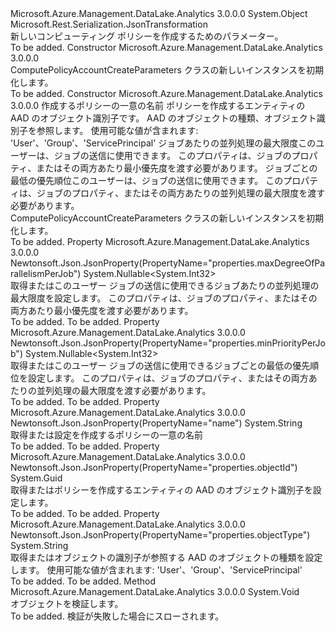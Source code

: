 <Type Name="ComputePolicyAccountCreateParameters" FullName="Microsoft.Azure.Management.DataLake.Analytics.Models.ComputePolicyAccountCreateParameters">
  <TypeSignature Language="C#" Value="public class ComputePolicyAccountCreateParameters" />
  <TypeSignature Language="ILAsm" Value=".class public auto ansi beforefieldinit ComputePolicyAccountCreateParameters extends System.Object" />
  <TypeSignature Language="DocId" Value="T:Microsoft.Azure.Management.DataLake.Analytics.Models.ComputePolicyAccountCreateParameters" />
  <TypeSignature Language="VB.NET" Value="Public Class ComputePolicyAccountCreateParameters" />
  <TypeSignature Language="F#" Value="type ComputePolicyAccountCreateParameters = class" />
  <AssemblyInfo>
    <AssemblyName>Microsoft.Azure.Management.DataLake.Analytics</AssemblyName>
    <AssemblyVersion>3.0.0.0</AssemblyVersion>
  </AssemblyInfo>
  <Base>
    <BaseTypeName>System.Object</BaseTypeName>
  </Base>
  <Interfaces />
  <Attributes>
    <Attribute>
      <AttributeName>Microsoft.Rest.Serialization.JsonTransformation</AttributeName>
    </Attribute>
  </Attributes>
  <Docs>
    <summary>
            新しいコンピューティング ポリシーを作成するためのパラメーター。
            </summary>
    <remarks>To be added.</remarks>
  </Docs>
  <Members>
    <Member MemberName=".ctor">
      <MemberSignature Language="C#" Value="public ComputePolicyAccountCreateParameters ();" />
      <MemberSignature Language="ILAsm" Value=".method public hidebysig specialname rtspecialname instance void .ctor() cil managed" />
      <MemberSignature Language="DocId" Value="M:Microsoft.Azure.Management.DataLake.Analytics.Models.ComputePolicyAccountCreateParameters.#ctor" />
      <MemberSignature Language="VB.NET" Value="Public Sub New ()" />
      <MemberType>Constructor</MemberType>
      <AssemblyInfo>
        <AssemblyName>Microsoft.Azure.Management.DataLake.Analytics</AssemblyName>
        <AssemblyVersion>3.0.0.0</AssemblyVersion>
      </AssemblyInfo>
      <Parameters />
      <Docs>
        <summary>
            ComputePolicyAccountCreateParameters クラスの新しいインスタンスを初期化します。
            </summary>
        <remarks>To be added.</remarks>
      </Docs>
    </Member>
    <Member MemberName=".ctor">
      <MemberSignature Language="C#" Value="public ComputePolicyAccountCreateParameters (string name, Guid objectId, string objectType, Nullable&lt;int&gt; maxDegreeOfParallelismPerJob = null, Nullable&lt;int&gt; minPriorityPerJob = null);" />
      <MemberSignature Language="ILAsm" Value=".method public hidebysig specialname rtspecialname instance void .ctor(string name, valuetype System.Guid objectId, string objectType, valuetype System.Nullable`1&lt;int32&gt; maxDegreeOfParallelismPerJob, valuetype System.Nullable`1&lt;int32&gt; minPriorityPerJob) cil managed" />
      <MemberSignature Language="DocId" Value="M:Microsoft.Azure.Management.DataLake.Analytics.Models.ComputePolicyAccountCreateParameters.#ctor(System.String,System.Guid,System.String,System.Nullable{System.Int32},System.Nullable{System.Int32})" />
      <MemberSignature Language="VB.NET" Value="Public Sub New (name As String, objectId As Guid, objectType As String, Optional maxDegreeOfParallelismPerJob As Nullable(Of Integer) = null, Optional minPriorityPerJob As Nullable(Of Integer) = null)" />
      <MemberSignature Language="F#" Value="new Microsoft.Azure.Management.DataLake.Analytics.Models.ComputePolicyAccountCreateParameters : string * Guid * string * Nullable&lt;int&gt; * Nullable&lt;int&gt; -&gt; Microsoft.Azure.Management.DataLake.Analytics.Models.ComputePolicyAccountCreateParameters" Usage="new Microsoft.Azure.Management.DataLake.Analytics.Models.ComputePolicyAccountCreateParameters (name, objectId, objectType, maxDegreeOfParallelismPerJob, minPriorityPerJob)" />
      <MemberType>Constructor</MemberType>
      <AssemblyInfo>
        <AssemblyName>Microsoft.Azure.Management.DataLake.Analytics</AssemblyName>
        <AssemblyVersion>3.0.0.0</AssemblyVersion>
      </AssemblyInfo>
      <Parameters>
        <Parameter Name="name" Type="System.String" />
        <Parameter Name="objectId" Type="System.Guid" />
        <Parameter Name="objectType" Type="System.String" />
        <Parameter Name="maxDegreeOfParallelismPerJob" Type="System.Nullable&lt;System.Int32&gt;" />
        <Parameter Name="minPriorityPerJob" Type="System.Nullable&lt;System.Int32&gt;" />
      </Parameters>
      <Docs>
        <param name="name">作成するポリシーの一意の名前</param>
        <param name="objectId">ポリシーを作成するエンティティの AAD のオブジェクト識別子です。</param>
        <param name="objectType">AAD のオブジェクトの種類、オブジェクト識別子を参照します。 使用可能な値が含まれます: 'User'、'Group'、'ServicePrincipal'</param>
        <param name="maxDegreeOfParallelismPerJob">ジョブあたりの並列処理の最大限度このユーザーは、ジョブの送信に使用できます。 このプロパティは、ジョブのプロパティ、またはその両方あたり最小優先度を渡す必要があります。</param>
        <param name="minPriorityPerJob">ジョブごとの最低の優先順位このユーザーは、ジョブの送信に使用できます。 このプロパティは、ジョブのプロパティ、またはその両方あたりの並列処理の最大限度を渡す必要があります。</param>
        <summary>
            ComputePolicyAccountCreateParameters クラスの新しいインスタンスを初期化します。
            </summary>
        <remarks>To be added.</remarks>
      </Docs>
    </Member>
    <Member MemberName="MaxDegreeOfParallelismPerJob">
      <MemberSignature Language="C#" Value="public Nullable&lt;int&gt; MaxDegreeOfParallelismPerJob { get; set; }" />
      <MemberSignature Language="ILAsm" Value=".property instance valuetype System.Nullable`1&lt;int32&gt; MaxDegreeOfParallelismPerJob" />
      <MemberSignature Language="DocId" Value="P:Microsoft.Azure.Management.DataLake.Analytics.Models.ComputePolicyAccountCreateParameters.MaxDegreeOfParallelismPerJob" />
      <MemberSignature Language="VB.NET" Value="Public Property MaxDegreeOfParallelismPerJob As Nullable(Of Integer)" />
      <MemberSignature Language="F#" Value="member this.MaxDegreeOfParallelismPerJob : Nullable&lt;int&gt; with get, set" Usage="Microsoft.Azure.Management.DataLake.Analytics.Models.ComputePolicyAccountCreateParameters.MaxDegreeOfParallelismPerJob" />
      <MemberType>Property</MemberType>
      <AssemblyInfo>
        <AssemblyName>Microsoft.Azure.Management.DataLake.Analytics</AssemblyName>
        <AssemblyVersion>3.0.0.0</AssemblyVersion>
      </AssemblyInfo>
      <Attributes>
        <Attribute>
          <AttributeName>Newtonsoft.Json.JsonProperty(PropertyName="properties.maxDegreeOfParallelismPerJob")</AttributeName>
        </Attribute>
      </Attributes>
      <ReturnValue>
        <ReturnType>System.Nullable&lt;System.Int32&gt;</ReturnType>
      </ReturnValue>
      <Docs>
        <summary>
            取得またはこのユーザー ジョブの送信に使用できるジョブあたりの並列処理の最大限度を設定します。 このプロパティは、ジョブのプロパティ、またはその両方あたり最小優先度を渡す必要があります。
            </summary>
        <value>To be added.</value>
        <remarks>To be added.</remarks>
      </Docs>
    </Member>
    <Member MemberName="MinPriorityPerJob">
      <MemberSignature Language="C#" Value="public Nullable&lt;int&gt; MinPriorityPerJob { get; set; }" />
      <MemberSignature Language="ILAsm" Value=".property instance valuetype System.Nullable`1&lt;int32&gt; MinPriorityPerJob" />
      <MemberSignature Language="DocId" Value="P:Microsoft.Azure.Management.DataLake.Analytics.Models.ComputePolicyAccountCreateParameters.MinPriorityPerJob" />
      <MemberSignature Language="VB.NET" Value="Public Property MinPriorityPerJob As Nullable(Of Integer)" />
      <MemberSignature Language="F#" Value="member this.MinPriorityPerJob : Nullable&lt;int&gt; with get, set" Usage="Microsoft.Azure.Management.DataLake.Analytics.Models.ComputePolicyAccountCreateParameters.MinPriorityPerJob" />
      <MemberType>Property</MemberType>
      <AssemblyInfo>
        <AssemblyName>Microsoft.Azure.Management.DataLake.Analytics</AssemblyName>
        <AssemblyVersion>3.0.0.0</AssemblyVersion>
      </AssemblyInfo>
      <Attributes>
        <Attribute>
          <AttributeName>Newtonsoft.Json.JsonProperty(PropertyName="properties.minPriorityPerJob")</AttributeName>
        </Attribute>
      </Attributes>
      <ReturnValue>
        <ReturnType>System.Nullable&lt;System.Int32&gt;</ReturnType>
      </ReturnValue>
      <Docs>
        <summary>
            取得またはこのユーザー ジョブの送信に使用できるジョブごとの最低の優先順位を設定します。 このプロパティは、ジョブのプロパティ、またはその両方あたりの並列処理の最大限度を渡す必要があります。
            </summary>
        <value>To be added.</value>
        <remarks>To be added.</remarks>
      </Docs>
    </Member>
    <Member MemberName="Name">
      <MemberSignature Language="C#" Value="public string Name { get; set; }" />
      <MemberSignature Language="ILAsm" Value=".property instance string Name" />
      <MemberSignature Language="DocId" Value="P:Microsoft.Azure.Management.DataLake.Analytics.Models.ComputePolicyAccountCreateParameters.Name" />
      <MemberSignature Language="VB.NET" Value="Public Property Name As String" />
      <MemberSignature Language="F#" Value="member this.Name : string with get, set" Usage="Microsoft.Azure.Management.DataLake.Analytics.Models.ComputePolicyAccountCreateParameters.Name" />
      <MemberType>Property</MemberType>
      <AssemblyInfo>
        <AssemblyName>Microsoft.Azure.Management.DataLake.Analytics</AssemblyName>
        <AssemblyVersion>3.0.0.0</AssemblyVersion>
      </AssemblyInfo>
      <Attributes>
        <Attribute>
          <AttributeName>Newtonsoft.Json.JsonProperty(PropertyName="name")</AttributeName>
        </Attribute>
      </Attributes>
      <ReturnValue>
        <ReturnType>System.String</ReturnType>
      </ReturnValue>
      <Docs>
        <summary>
            取得または設定を作成するポリシーの一意の名前
            </summary>
        <value>To be added.</value>
        <remarks>To be added.</remarks>
      </Docs>
    </Member>
    <Member MemberName="ObjectId">
      <MemberSignature Language="C#" Value="public Guid ObjectId { get; set; }" />
      <MemberSignature Language="ILAsm" Value=".property instance valuetype System.Guid ObjectId" />
      <MemberSignature Language="DocId" Value="P:Microsoft.Azure.Management.DataLake.Analytics.Models.ComputePolicyAccountCreateParameters.ObjectId" />
      <MemberSignature Language="VB.NET" Value="Public Property ObjectId As Guid" />
      <MemberSignature Language="F#" Value="member this.ObjectId : Guid with get, set" Usage="Microsoft.Azure.Management.DataLake.Analytics.Models.ComputePolicyAccountCreateParameters.ObjectId" />
      <MemberType>Property</MemberType>
      <AssemblyInfo>
        <AssemblyName>Microsoft.Azure.Management.DataLake.Analytics</AssemblyName>
        <AssemblyVersion>3.0.0.0</AssemblyVersion>
      </AssemblyInfo>
      <Attributes>
        <Attribute>
          <AttributeName>Newtonsoft.Json.JsonProperty(PropertyName="properties.objectId")</AttributeName>
        </Attribute>
      </Attributes>
      <ReturnValue>
        <ReturnType>System.Guid</ReturnType>
      </ReturnValue>
      <Docs>
        <summary>
            取得またはポリシーを作成するエンティティの AAD のオブジェクト識別子を設定します。
            </summary>
        <value>To be added.</value>
        <remarks>To be added.</remarks>
      </Docs>
    </Member>
    <Member MemberName="ObjectType">
      <MemberSignature Language="C#" Value="public string ObjectType { get; set; }" />
      <MemberSignature Language="ILAsm" Value=".property instance string ObjectType" />
      <MemberSignature Language="DocId" Value="P:Microsoft.Azure.Management.DataLake.Analytics.Models.ComputePolicyAccountCreateParameters.ObjectType" />
      <MemberSignature Language="VB.NET" Value="Public Property ObjectType As String" />
      <MemberSignature Language="F#" Value="member this.ObjectType : string with get, set" Usage="Microsoft.Azure.Management.DataLake.Analytics.Models.ComputePolicyAccountCreateParameters.ObjectType" />
      <MemberType>Property</MemberType>
      <AssemblyInfo>
        <AssemblyName>Microsoft.Azure.Management.DataLake.Analytics</AssemblyName>
        <AssemblyVersion>3.0.0.0</AssemblyVersion>
      </AssemblyInfo>
      <Attributes>
        <Attribute>
          <AttributeName>Newtonsoft.Json.JsonProperty(PropertyName="properties.objectType")</AttributeName>
        </Attribute>
      </Attributes>
      <ReturnValue>
        <ReturnType>System.String</ReturnType>
      </ReturnValue>
      <Docs>
        <summary>
            取得またはオブジェクトの識別子が参照する AAD のオブジェクトの種類を設定します。 使用可能な値が含まれます: 'User'、'Group'、'ServicePrincipal'
            </summary>
        <value>To be added.</value>
        <remarks>To be added.</remarks>
      </Docs>
    </Member>
    <Member MemberName="Validate">
      <MemberSignature Language="C#" Value="public virtual void Validate ();" />
      <MemberSignature Language="ILAsm" Value=".method public hidebysig newslot virtual instance void Validate() cil managed" />
      <MemberSignature Language="DocId" Value="M:Microsoft.Azure.Management.DataLake.Analytics.Models.ComputePolicyAccountCreateParameters.Validate" />
      <MemberSignature Language="VB.NET" Value="Public Overridable Sub Validate ()" />
      <MemberSignature Language="F#" Value="abstract member Validate : unit -&gt; unit&#xA;override this.Validate : unit -&gt; unit" Usage="computePolicyAccountCreateParameters.Validate " />
      <MemberType>Method</MemberType>
      <AssemblyInfo>
        <AssemblyName>Microsoft.Azure.Management.DataLake.Analytics</AssemblyName>
        <AssemblyVersion>3.0.0.0</AssemblyVersion>
      </AssemblyInfo>
      <ReturnValue>
        <ReturnType>System.Void</ReturnType>
      </ReturnValue>
      <Parameters />
      <Docs>
        <summary>
            オブジェクトを検証します。
            </summary>
        <remarks>To be added.</remarks>
        <exception cref="T:Microsoft.Rest.ValidationException">
            検証が失敗した場合にスローされます。
            </exception>
      </Docs>
    </Member>
  </Members>
</Type>